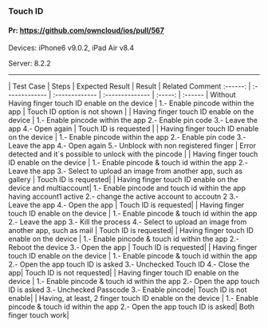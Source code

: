 ###  Touch ID 

#### Pr: https://github.com/owncloud/ios/pull/567 

Devices: iPhone6 v9.0.2, iPad Air v8.4

Server: 8.2.2

---

 
| Test Case | Steps | Expected Result | Result | Related Comment
:------: | :------------- | :------------- | :-------------- | :-----: | :------
| Without Having finger touch ID enable on the device | 1.- Enable pincode within the app  | Touch ID option is not shown |
| Having finger touch ID enable on the device | 1.- Enable pincode within the app 2.- Enable pin code 3.- Leave the app 4.- Open again | Touch ID is requested |
| Having finger touch ID enable on the device | 1.- Enable pincode within the app 2.- Enable pin code 3.- Leave the app 4.- Open again 5.- Unblock with non registered finger | Error detected and it´s possible to unlock with the pincode |
| Having finger touch ID enable on the device | 1.- Enable pincode & touch id within the app  2.- Leave the app 3.- Select to upload an image from another app, such as gallery  | Touch ID is requested|
| Having finger touch ID enable on the device and multiaccount| 1.- Enable pincode and touch id within the app having account1 active 2.- change the active account to accoutn 2  3.- Leave the app 4.- Open the app | Touch ID is requested|
| Having finger touch ID enable on the device | 1.- Enable pincode & touch id within the app  2.- Leave the app 3.- Kill the process 4.-
Select to upload an image from another app, such as mail  | Touch ID is requested|
| Having finger touch ID enable on the device | 1.- Enable pincode & touch id within the app  2.- Reboot the device 3.- Open the app  | Touch ID is requested|
| Having finger touch ID enable on the device | 1.- Enable pincode & touch id within the app 2.- Open the app touch ID is asked 3.- Unchecked Touch ID  4.- Close the app| Touch ID is not requested|
| Having finger touch ID enable on the device | 1.- Enable pincode & touch id within the app 2.- Open the app touch ID is asked 3.- Unchecked Passcode  3.- Enable pincode| Touch ID is not enable|
| Having, at least, 2 finger touch ID enable on the device | 1.- Enable pincode & touch id within the app 2.- Open the app touch ID is asked| Both finger touch work|